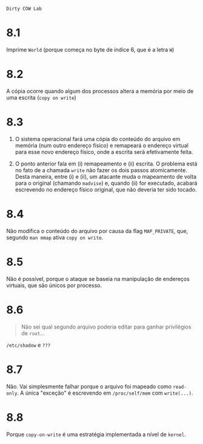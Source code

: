     Dirty COW Lab

# 8.1

Imprime `World` (porque começa no byte de índice 6, que é a letra `W`)

# 8.2

A cópia ocorre quando algum dos processos altera a memória por meio de uma escrita (`copy on write`)

# 8.3

1. O sistema operacional fará uma cópia do conteúdo do arquivo em memória (num outro endereço físico) e remapeará o endereço virtual para esse novo endereço físico, onde a escrita será efetivamente feita.

2. O ponto anterior fala em (i) remapeamento e (ii) escrita. O problema está no fato de a chamada `write` não fazer os dois passos atomicamente. Desta maneira, entre (i) e (ii), um atacante muda o mapeamento de volta para o original (chamando `madvise`) e, quando (ii) for executado, acabará escrevendo no endereço físico original, que não deveria ter sido tocado.

# 8.4

Não modifica o conteúdo do arquivo por causa da flag `MAP_PRIVATE`, que, segundo `man mmap` ativa `copy on write`.

# 8.5

Não é possível, porque o ataque se baseia na manipulação de endereços virtuais, que são únicos por processo.

# 8.6

> Não sei qual segundo arquivo poderia editar para ganhar privilégios de `root`...

`/etc/shadow` e `???`

# 8.7

Não. Vai simplesmente falhar porque o arquivo foi mapeado como `read-only`. A única "exceção" é escrevendo em `/proc/self/mem` com `write(...)`.

# 8.8

Porque `copy-on-write` é uma estratégia implementada a nível de `kernel`.